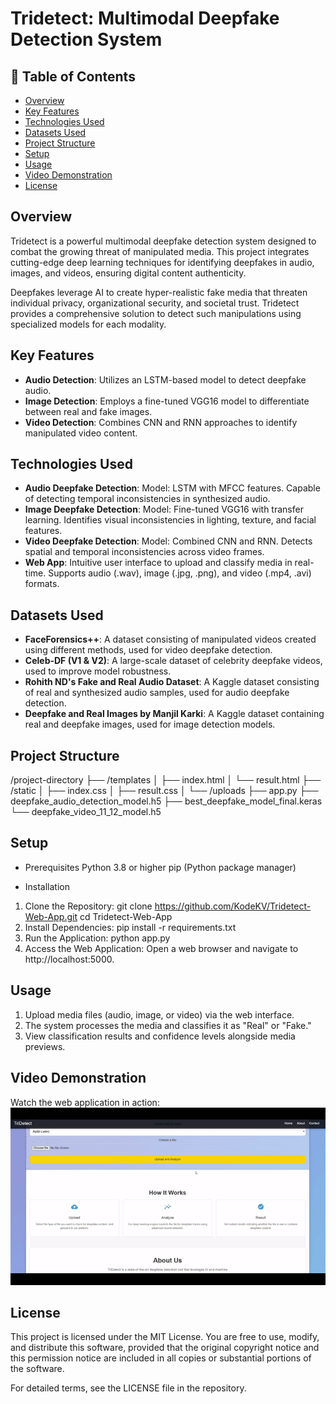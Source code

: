 # Tridetect: Multimodal Deepfake Detection System

## 📖 Table of Contents
- [Overview](#overview)
- [Key Features](#key-features)
- [Technologies Used](#technologies-used)
- [Datasets Used](#datasets-used)
- [Project Structure](#project-structure)
- [Setup](#setup)
- [Usage](#usage)
- [Video Demonstration](#video-demonstration)
- [License](#license)

## Overview
Tridetect is a powerful multimodal deepfake detection system designed to combat the growing threat of manipulated media. This project integrates cutting-edge deep learning techniques for identifying deepfakes in audio, images, and videos, ensuring digital content authenticity.

Deepfakes leverage AI to create hyper-realistic fake media that threaten individual privacy, organizational security, and societal trust. Tridetect provides a comprehensive solution to detect such manipulations using specialized models for each modality.

## Key Features
- **Audio Detection**: Utilizes an LSTM-based model to detect deepfake audio.
- **Image Detection**: Employs a fine-tuned VGG16 model to differentiate between real and fake images.
- **Video Detection**: Combines CNN and RNN approaches to identify manipulated video content.

## Technologies Used
- **Audio Deepfake Detection**:
Model: LSTM with MFCC features.
Capable of detecting temporal inconsistencies in synthesized audio.
- **Image Deepfake Detection**:
Model: Fine-tuned VGG16 with transfer learning.
Identifies visual inconsistencies in lighting, texture, and facial features.
- **Video Deepfake Detection**:
Model: Combined CNN and RNN.
Detects spatial and temporal inconsistencies across video frames.
- **Web App**:
Intuitive user interface to upload and classify media in real-time.
Supports audio (.wav), image (.jpg, .png), and video (.mp4, .avi) formats.

## Datasets Used
- **FaceForensics++**: A dataset consisting of manipulated videos created using different methods, used for video deepfake detection.
- **Celeb-DF (V1 & V2)**: A large-scale dataset of celebrity deepfake videos, used to improve model robustness.
- **Rohith ND's Fake and Real Audio Dataset**: A Kaggle dataset consisting of real and synthesized audio samples, used for audio deepfake detection.
- **Deepfake and Real Images by Manjil Karki**: A Kaggle dataset containing real and deepfake images, used for image detection models.

## Project Structure
/project-directory
├── /templates
│   ├── index.html
│   └── result.html
├── /static
│   ├── index.css
│   ├── result.css
│   └── /uploads
├── app.py
├── deepfake_audio_detection_model.h5
├── best_deepfake_model_final.keras
└── deepfake_video_11_12_model.h5

## Setup
- Prerequisites
Python 3.8 or higher
pip (Python package manager)

- Installation
1. Clone the Repository:
git clone https://github.com/KodeKV/Tridetect-Web-App.git
cd Tridetect-Web-App
2. Install Dependencies:
pip install -r requirements.txt
3. Run the Application:
python app.py
4. Access the Web Application: Open a web browser and navigate to http://localhost:5000.

## Usage
1. Upload media files (audio, image, or video) via the web interface.
2. The system processes the media and classifies it as "Real" or "Fake."
3. View classification results and confidence levels alongside media previews.

## Video Demonstration
Watch the web application in action:
![Tridetect GIF](https://github.com/KodeKV/Tridetect-Web-App/blob/main/Tridetect_recording_480p-MadewithClipchamp1-ezgif.com-video-to-gif-converter.gif)

## License
This project is licensed under the MIT License. You are free to use, modify, and distribute this software, provided that the original copyright notice and this permission notice are included in all copies or substantial portions of the software.

For detailed terms, see the LICENSE file in the repository.

